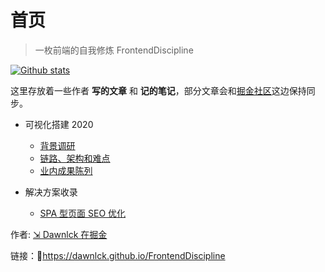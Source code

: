 # 首页

> 一枚前端的自我修炼 FrontendDiscipline

[![Github stats](https://github-readme-stats.vercel.app/api?username=dawnlck&show_icons=true)](https://github.com/anuraghazra/github-readme-stats)

这里存放着一些作者 **写的文章** 和 **记的笔记**，部分文章会和[掘金社区][juejin]这边保持同步。

- 可视化搭建 2020

  - [背景调研](LowCode/VisualConstruction2020_basic)
  - [链路、架构和难点](LowCode/VisualConstruction2020_features)
  - [业内成果陈列](LowCode/VisualConstruction2020_production)

- 解决方案收录

  - [SPA 型页面 SEO 优化](Resolution/SPA&SEO.md 'SPA 型页面 SEO 优化指南')

作者: [⇲ Dawnlck 在掘金][juejin]

链接：🔗https://dawnlck.github.io/FrontendDiscipline

[juejin]: https://juejin.cn/user/1028798614345032

<!-- [![Top Langs](https://github-readme-stats.vercel.app/api/top-langs/?username=dawnlck&layout=compact)](https://github.com/anuraghazra/github-readme-stats) -->
